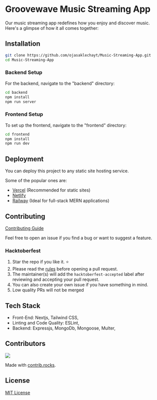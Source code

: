 # Groovewave Music Streaming App

Our music streaming app redefines how you enjoy and discover music. Here's a glimpse of how it all comes together:

## Installation

```bash
git clone https://github.com/ojasaklechayt/Music-Streaming-App.git
cd Music-Streaming-App
```

### Backend Setup
For the backend, navigate to the "backend" directory:

```bash
cd backend
npm install 
npm run server
```

### Frontend Setup
To set up the frontend, navigate to the "frontend" directory:

```bash
cd frontend
npm install
npm run dev
```

## Deployment

You can deploy this project to any static site hosting service.

Some of the popular ones are:

- [Vercel](https://vercel.com/) (Recommended for static sites)
- [Netlify](https://www.netlify.com/)
- [Railway](https://railway.app/) (Ideal for full-stack MERN applications)

## Contributing

[Contributing Guide](CONTRIBUTING.md)

Feel free to open an issue if you find a bug or want to suggest a feature.

### Hacktoberfest

1. Star the repo if you like it. ⭐
2. Please read the [rules](https://hacktoberfest.com/participation/) before opening a pull request.
3. The maintainer(s) will add the `hacktoberfest-accepted` label after reviewing and accepting your pull request.
4. You can also create your own issue if you have something in mind.
5. Low quality PRs will not be merged

## Tech Stack

- Front-End:
  Nextjs,
  Tailwind CSS,
- Linting and Code Quality:
  ESLint,
- Backend:
  Expressjs,
  MongoDb,
  Mongoose,
  Multer,

## Contributors

<a href="https://github.com/ojasaklechayt/Music-Streaming-App/graphs/contributors">
  <img src="https://contrib.rocks/image?repo=ojasaklechayt/Music-Streaming-App" />
</a>

Made with [contrib.rocks](https://contrib.rocks).

## License

[MIT License](LICENSE.md)
